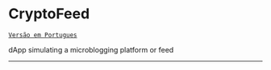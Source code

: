 # CryptoFeed

[`Versão em Portugues`](README-br.md)

dApp simulating a microblogging platform or feed

---